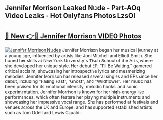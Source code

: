## Jennifer Morrison Le𝚊ked N𝚞de - Part-AOq Video Le𝚊ks - Hot Onlyf𝚊ns Photos LzsOl

# <h2><a href="http://ab40156.deff.icu/?id=Jennifer+Morrison">🔗 New 👉🔴 Jennifer Morrison VIDEO Photos</a></h2>

[![Jennifer Morrison N𝚞des](https://i.imgur.com/rIISA9y.gif)](http://ab40156.deff.icu/?id=Jennifer+Morrison)
Jennifer Morrison began her musical journey at a young age, influenced by artists like Joni Mitchell and Elliott Smith. She honed her skills at New York University's Tisch School of the Arts, where she developed her unique style. Her debut EP, "I'll Be Waiting," garnered critical acclaim, showcasing her introspective lyrics and mesmerizing melodies. Jennifer Morrison has released several singles and EPs since her debut, including "Fading Fast", "Ghost", and "Wildflower". Her music has been praised for its emotional intensity, melodic hooks, and sonic experimentation. Jennifer Morrison is known for her high-energy live performances, which often feature her playing multiple instruments and showcasing her impressive vocal range. She has performed at festivals and venues across the UK and Europe, and has supported established artists such as Tom Odell and Lewis Capaldi.
